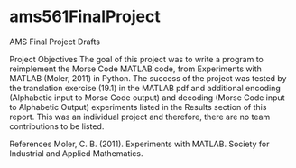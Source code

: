# ams561FinalProject
AMS Final Project Drafts

Project Objectives
The goal of this project was to write a program to reimplement the Morse Code MATLAB code, from Experiments with MATLAB (Moler, 2011) in Python. The success of the project was tested by the translation exercise (19.1) in the MATLAB pdf and additional encoding (Alphabetic input to Morse Code output) and decoding (Morse Code input to Alphabetic Output) experiments listed in the Results section of this report. This was an individual project and therefore, there are no team contributions to be listed.

References
Moler, C. B. (2011). Experiments with MATLAB. Society for Industrial and Applied Mathematics.
